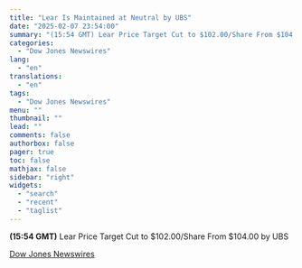 ```yaml
---
title: "Lear Is Maintained at Neutral by UBS"
date: "2025-02-07 23:54:00"
summary: "(15:54 GMT) Lear Price Target Cut to $102.00/Share From $104.00 by UBS"
categories:
  - "Dow Jones Newswires"
lang:
  - "en"
translations:
  - "en"
tags:
  - "Dow Jones Newswires"
menu: ""
thumbnail: ""
lead: ""
comments: false
authorbox: false
pager: true
toc: false
mathjax: false
sidebar: "right"
widgets:
  - "search"
  - "recent"
  - "taglist"
---
```


**(15:54 GMT)** Lear Price Target Cut to $102.00/Share From $104.00 by UBS

[Dow Jones Newswires](https://www.tradingview.com/news/DJN_DN20250207007786:0/)
